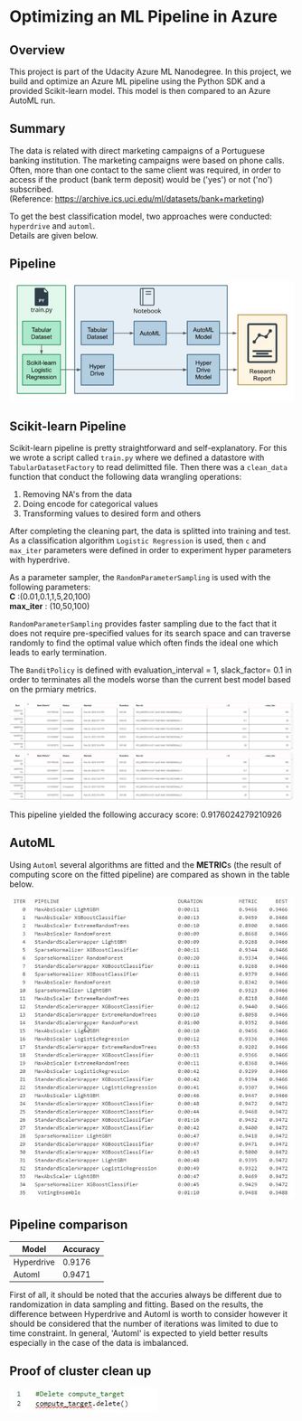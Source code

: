 # Optimizing an ML Pipeline in Azure

## Overview
This project is part of the Udacity Azure ML Nanodegree.
In this project, we build and optimize an Azure ML pipeline using the Python SDK and a provided Scikit-learn model.
This model is then compared to an Azure AutoML run.

## Summary
The data is related with direct marketing campaigns of a Portuguese banking institution. The marketing campaigns were based on phone calls. Often, more than one contact to the same client was required, in order to access if the product (bank term deposit) would be ('yes') or not ('no') subscribed.  
(Reference: https://archive.ics.uci.edu/ml/datasets/bank+marketing)

To get the best classification model, two approaches were conducted: `hyperdrive` and `automl`.  
Details are given below.

## Pipeline
![Pipeline Diagram](pipeline.jpg?raw=true)

## Scikit-learn Pipeline
Scikit-learn pipeline is pretty straightforward and self-explanatory. For this we wrote a script called `train.py` where we defined a datastore with `TabularDatasetFactory` to read delimitted file. Then there was a `clean_data` function that conduct the following data wrangling operations:

1. Removing NA's from the data  
2. Doing encode for categorical values  
3. Transforming values to desired form and others
  
After completing the cleaning part, the data is splitted into training and test. As a classification algorithm `Logistic Regression` is used, then `c` and `max_iter` parameters were defined in order to experiment hyper parameters with hyperdrive. 

As a parameter sampler, the `RandomParameterSampling` is used with the following parameters:  
**C** :(0.01,0.1,1,5,20,100)  
**max_iter** : (10,50,100)  

`RandomParameterSampling` provides faster sampling due to the fact that it does not require pre-specified values for its search space and can traverse randomly to find the optimal value which often finds the ideal one which leads to early termination.

The `BanditPolicy` is defined with evaluation_interval = 1, slack_factor= 0.1 in order to terminates all the models worse than the current best model based on the prmiary metrics.

![hyperdrive1](HyperDrive_run1.JPG?raw=true)
![hyperdrive2](HyperDrive_run1.JPG?raw=true)

This pipeline yielded the following accuracy score: 0.9176024279210926

## AutoML
Using `Automl` several algorithms are fitted and the **METRIC**s (the result of computing score on the fitted pipeline) are compared as shown in the table below.

![automl_table](automl_results.JPG?raw=true)

## Pipeline comparison
| Model | Accuracy |
|-|-|
| Hyperdrive | 0.9176 |
| Automl | 0.9471 |

First of all, it should be noted that the accuries always be different due to randomization in data sampling and fitting. Based on the results, the difference between Hyperdrive and Automl is worth to consider however it should be considered that the number of iterations was limited to due to time constraint. In general, 'Automl' is expected to yield better results especially in the case of the data is imbalanced.

## Proof of cluster clean up
![Cleanup](cleanup.JPG?raw=true)
